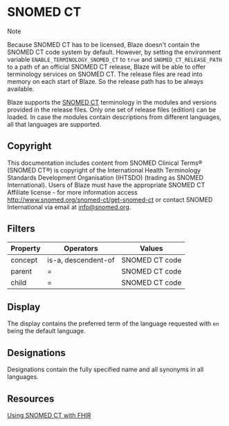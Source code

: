 # SNOMED CT <Badge type="info" text="Feature: TERMINOLOGY_SNOMED_CT"/> <Badge type="warning" text="Since 0.32"/>

> [!NOTE]
> Because SNOMED CT has to be licensed, Blaze doesn't contain the SNOMED CT code system by default. However, by setting the environment variable `ENABLE_TERMINOLOGY_SNOMED_CT` to `true` and `SNOMED_CT_RELEASE_PATH` to a path of an official SNOMED CT release, Blaze will be able to offer terminology services on SNOMED CT. The release files are read into memory on each start of Blaze. So the release path has to be always available.

Blaze supports the [SNOMED CT](https://www.snomed.org) terminology in the modules and versions provided in the release files. Only one set of release files (edition) can be loaded. In case the modules contain descriptions from different languages, all that languages are supported.

## Copyright

This documentation includes content from SNOMED Clinical Terms® (SNOMED CT®) is copyright of the International Health Terminology Standards Development Organisation (IHTSDO) (trading as SNOMED International). Users of Blaze must have the appropriate SNOMED CT Affiliate license - for more information access http://www.snomed.org/snomed-ct/get-snomed-ct or contact SNOMED International via email at info@snomed.org.

## Filters

| Property | Operators           | Values         |
|----------|---------------------|----------------|
| concept  | is-a, descendent-of | SNOMED CT code |
| parent   | =                   | SNOMED CT code |
| child    | =                   | SNOMED CT code |

## Display

The display contains the preferred term of the language requested with `en` being the default language.

## Designations

Designations contain the fully specified name and all synonyms in all languages. 

## Resources

[Using SNOMED CT with FHIR](https://terminology.hl7.org/SNOMEDCT.html)
